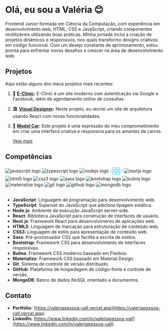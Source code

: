 <h1 align="left">Olá, eu sou a Valéria 😊</h1>

Frontend Junior formada em Ciência da Computação, com experiência em desenvolvimento web, HTML, CSS e JavaScript, criando componentes reutilizáveis utilizando boas práticas. Minha jornada inclui a criação de projetos dinâmicos e responsivos, nos quais transformo designs criativos em código funcional. Com um desejo constante de aprimoramento, estou pronta para enfrentar novos desafios e crescer na área de desenvolvimento web.

## Projetos

Aqui estão alguns dos meus projetos mais recentes:

1. 🏥 **[E-Clinic](https://e-clinic-projeto.vercel.app/):** E-Clinic é um site moderno com autenticação via Google e Facebook, além de agendamento online de consultas. 

2. 🏛️ **[Visual Designer](https://visual-designer-rust.vercel.app/):** Neste projeto, eu recriei um site de arquitetura usando React com novas funcionalidades.

3. 🚗 **[Model Car](https://project-model-car.vercel.app/):** Este projeto é uma expressão do meu comprometimento em criar uma interface criativa e responsiva para os amantes de carros.

   [Veja mais](https://valeriapessoa-vall.vercel.app/#)

<h2 align="left">Competências</h2>

<div align="left">
  <img align="center" height="30" width="40" src="https://cdn.jsdelivr.net/gh/devicons/devicon/icons/javascript/javascript-original.svg" height="30" width="42" alt="javascript logo"  />
  <img align="center" height="30" width="40" src="https://cdn.jsdelivr.net/gh/devicons/devicon/icons/typescript/typescript-original.svg" height="30" width="42" alt="typescript logo"  />
  <img align="center" height="30" width="40" src="https://cdn.jsdelivr.net/gh/devicons/devicon/icons/nodejs/nodejs-original.svg" height="30" width="42" alt="nodejs logo"  />
  <img align="center" height="30" width="40" src="https://raw.githubusercontent.com/devicons/devicon/master/icons/react/react-original.svg" alt="react logo">
  <img align="center" height="30" width="40" src="https://cdn.jsdelivr.net/gh/devicons/devicon/icons/nextjs/nextjs-original.svg" height="30" width="42" alt="nextjs logo"  />
  <img align="center" height="30" width="40" src="https://cdn.jsdelivr.net/gh/devicons/devicon/icons/html5/html5-original.svg" height="30" width="42" alt="html5 logo"  />
  <img align="center" height="30" width="40" src="https://cdn.jsdelivr.net/gh/devicons/devicon/icons/css3/css3-original.svg" height="30" width="42" alt="css3 logo"  />
  <img align="center" height="30" width="40" src="https://cdn.jsdelivr.net/gh/devicons/devicon/icons/sass/sass-original.svg" height="30" width="42" alt="sass logo"  />
  <img align="center" height="30" width="40" src="https://cdn.jsdelivr.net/gh/devicons/devicon/icons/bootstrap/bootstrap-original.svg" height="30" width="42" alt="bootstrap logo"  />
  <img align="center" height="30" width="40" src="https://cdn.jsdelivr.net/gh/devicons/devicon/icons/bulma/bulma-plain.svg" height="30" width="42" alt="bulma logo"  />
  <img align="center" height="30" width="40" src="https://cdn.jsdelivr.net/gh/devicons/devicon/icons/materializecss/materializecss-original.svg" height="30" width="42" alt="materialize logo"  />
  <img align="center" height="30" width="40" src="https://cdn.jsdelivr.net/gh/devicons/devicon/icons/git/git-original.svg" height="30" width="42" alt="git logo"  />
  <img align="center" height="30" width="40" src="https://cdn.jsdelivr.net/gh/devicons/devicon/icons/github/github-original.svg" height="30" width="42" alt="github logo"  />
  <img align="center" height="30" width="40" src="https://cdn.jsdelivr.net/gh/devicons/devicon/icons/mongodb/mongodb-original.svg" height="30" width="42" alt="mongodb logo"  />
</div>    
<br>

- **JavaScript**: Linguagem de programação para desenvolvimento web.  
- **TypeScript**: Superset do JavaScript que adiciona tipagem estática.  
- **Node.js**: Ambiente de execução JavaScript server-side.  
- **React**: Biblioteca JavaScript para construção de interfaces de usuário.  
- **Next.js**: Framework React para desenvolvimento de aplicações web.  
- **HTML5**: Linguagem de marcação para estruturação de conteúdo web.  
- **CSS3**: Linguagem de estilo para apresentação de conteúdo web.  
- **Sass**: Pré-processador CSS que facilita a escrita de estilos.  
- **Bootstrap**: Framework CSS para desenvolvimento de interfaces responsivas.  
- **Bulma**: Framework CSS moderno baseado em Flexbox.  
- **Materialize**: Framework CSS baseado em Material Design.  
- **Git**: Sistema de controle de versão distribuído.  
- **GitHub**: Plataforma de hospedagem de código-fonte e controle de versão.  
- **MongoDB**: Banco de dados NoSQL orientado a documentos.  

## Contato

- **Portfólio:** [https://valeriapessoa-vall.vercel.app](https://valeriapessoa-vall.vercel.app)
- **LinkedIn:** [https://www.linkedin.com/in/valeriapessoa-vall](https://www.linkedin.com/in/valeriapessoa-vall)
